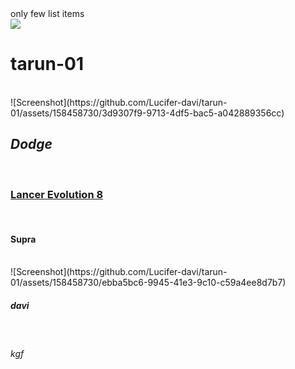 <html> 
  <head> only few list items <br>
  <title>Favourite Names</title></head>
  <body>
    <img src="C:\Users\LAB1\Pictures\Screenshots\Screenshot.png">
<b><h1> tarun-01 </h1> </b> <br>![Screenshot](https://github.com/Lucifer-davi/tarun-01/assets/158458730/3d9307f9-9713-4df5-bac5-a042889356cc)

<i><h2> Dodge </h2> </i> <br>
<u><h3> Lancer Evolution 8 </h3> </u> <br>
<h4> Supra </h4> <br>![Screenshot](https://github.com/Lucifer-davi/tarun-01/assets/158458730/ebba5bc6-9945-41e3-9c10-c59a4ee8d7b7)

<h5> davi </h5> <br>
<h6>  kgf </h6> <br>
  </body>
</html>
